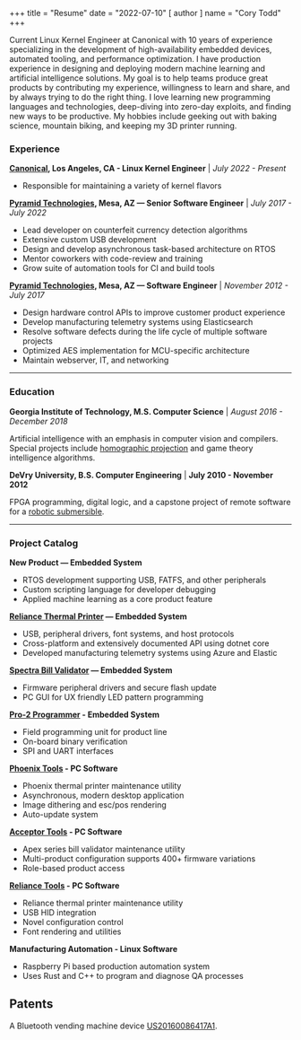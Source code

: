 +++
title = "Resume"
date = "2022-07-10"
[ author ]
  name = "Cory Todd"
+++

Current Linux Kernel Engineer at Canonical with 10 years of experience specializing
in the development of high-availability embedded devices, automated tooling, and performance optimization.
I have production experience in designing and deploying modern machine learning and artificial intelligence solutions.
My goal is to help teams produce great products by contributing my experience, willingness to learn and share, and by always trying
to do the right thing. I love learning new programming languages and technologies, deep-diving into zero-day exploits,
and finding new ways to be productive. My hobbies include geeking out with baking science, mountain biking, and keeping my 3D printer running.

### Experience
**[Canonical](https://canonical.com/), Los Angeles, CA - Linux Kernel Engineer** |
_July 2022 - Present_

* Responsible for maintaining a variety of kernel flavors

**[Pyramid Technologies](https://pyramidacceptors.com/), Mesa, AZ — Senior Software Engineer** |
_July 2017  - July 2022_

* Lead developer on counterfeit currency detection algorithms
* Extensive custom USB development
* Design and develop asynchronous task-based architecture on RTOS
* Mentor coworkers with code-review and training
* Grow suite of automation tools for CI and build tools

**[Pyramid Technologies](https://pyramidacceptors.com/), Mesa, AZ — Software Engineer** |
_November 2012 - July 2017_

* Design hardware control APIs to improve customer product experience
* Develop manufacturing telemetry systems using Elasticsearch
* Resolve software defects during the life cycle of multiple software projects
* Optimized AES implementation for MCU-specific architecture
* Maintain webserver, IT, and networking

---

### Education
**Georgia Institute of Technology, M.S. Computer Science** |
_August 2016 - December 2018_

Artificial intelligence with an emphasis in computer vision and compilers. Special projects include [homographic projection](https://youtu.be/wEEScOgrnF4) and game theory intelligence algorithms.

**DeVry University, B.S. Computer Engineering** |
__July 2010 - November 2012__

FPGA programming, digital logic, and a capstone project of remote software for a [robotic submersible](https://youtu.be/goIeiu8M6DA).

---

### Project Catalog

**New Product — Embedded System**
* RTOS development supporting USB, FATFS, and other peripherals
* Custom scripting language for developer debugging
* Applied machine learning as a core product feature

**[Reliance Thermal Printer](https://pyramidacceptors.com/products/reliance-thermal-printer) — Embedded System**
* USB, peripheral drivers, font systems, and host protocols
* Cross-platform and extensively documented API using dotnet core
* Developed manufacturing telemetry systems using Azure and Elastic

**[Spectra Bill Validator](https://pyramidacceptors.com/products/spectra-series) — Embedded System**
* Firmware peripheral drivers and secure flash update
* PC GUI for UX friendly LED pattern programming

**[Pro-2 Programmer](https://pyramidacceptors.com/products/pro-2) - Embedded System**
* Field programming unit for product line
* On-board binary verification
* SPI and UART interfaces

**[Phoenix Tools](https://pyramidacceptors.com/app/phoenix-tools) - PC Software**
* Phoenix thermal printer maintenance utility
* Asynchronous, modern desktop application
* Image dithering and esc/pos rendering
* Auto-update system

**[Acceptor Tools](https://pyramidacceptors.com/app/pyramid-acceptor-tools) - PC Software**
* Apex series bill validator maintenance utility
* Multi-product configuration supports 400+ firmware variations
* Role-based product access

**[Reliance Tools](https://pyramidacceptors.com/app/reliance-tools/) - PC Software**
* Reliance thermal printer maintenance utility
* USB HID integration
* Novel configuration control
* Font rendering and utilities

**Manufacturing Automation - Linux Software**
* Raspberry Pi based production automation system
* Uses Rust and C++ to program and diagnose QA processes

## Patents
A Bluetooth vending machine device [US20160086417A1](https://patents.google.com/patent/US20160086417A1/en).